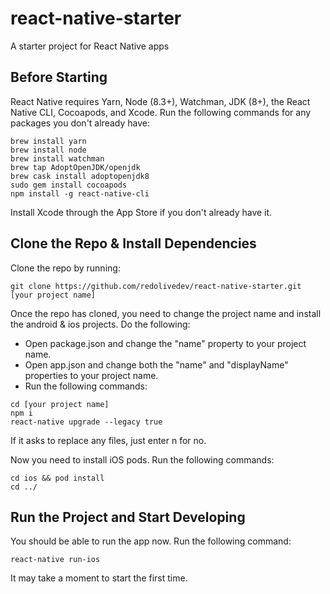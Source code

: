 # react-native-starter
A starter project for React Native apps

## Before Starting
React Native requires Yarn, Node (8.3+), Watchman, JDK (8+), the React Native CLI, Cocoapods, and Xcode.
Run the following commands for any packages you don't already have:
```
brew install yarn
brew install node
brew install watchman
brew tap AdoptOpenJDK/openjdk
brew cask install adoptopenjdk8
sudo gem install cocoapods
npm install -g react-native-cli
```
  
Install Xcode through the App Store if you don't already have it.

## Clone the Repo & Install Dependencies
Clone the repo by running:
```
git clone https://github.com/redolivedev/react-native-starter.git [your project name]
```

Once the repo has cloned, you need to change the project name and install the android & ios projects. Do the following:
- Open package.json and change the "name" property to your project name.
- Open app.json and change both the "name" and "displayName" properties to your project name.
- Run the following commands:
```
cd [your project name]
npm i
react-native upgrade --legacy true
```
If it asks to replace any files, just enter n for no.

Now you need to install iOS pods. Run the following commands:
```
cd ios && pod install
cd ../
```

## Run the Project and Start Developing
You should be able to run the app now. Run the following command:
```
react-native run-ios
```
It may take a moment to start the first time.

